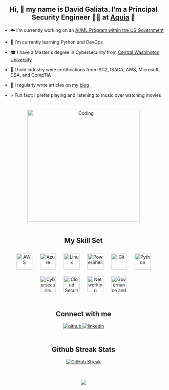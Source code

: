 ## <div align="center">Hi, 👋 my name is David Galiata. I’m a Principal Security Engineer 👨‍💻 at [Aquia](https://www.aquia.us/) 🚀 </div>  
  
-  ☁️ I’m currently working on an [AI/ML Program within the US Government](https://www.aquia.us/aquia-inc-announces-support-of-24-million-ai-and-ml-contract-with-cms)  
  

- 🌱 I’m currently learning Python and DevOps
 

- 🎓 I have a Master's degree in Cybersecurity from [Central Washington University](https://www.cwu.edu/)
  

- 🧾 I hold industry wide certifications from ISC2, ISACA, AWS, Microsoft, CSA, and CompTIA


- 📝 I regularly write articles on my [blog](https://galiata.blog)   
  

- ⚡ Fun fact: I prefer playing and listening to music over watching movies

<br/>

<div align="center"><img align="center" alt="Coding" width="350" src="https://res.cloudinary.com/dcu6gtw2y/image/upload/v1708374013/Blog%20Pictures/Hi_I_m_David_Galiata_xuoe3w.gif"> </div>
  

<br/>  


## <div align="center"> My Skill Set  </div>




</td><td valign="top" width="33%">

<div align="center">  
<a href="https://amazon.com/" target="_blank"><img style="margin: 10px" src="https://res.cloudinary.com/dcu6gtw2y/image/upload/v1730835252/icons8-aws-128_vvnspy.png" alt="AWS" height="50" /></a>
<a href="https://azure.microsoft.com/en-in/" target="_blank"><img style="margin: 10px" src="https://profilinator.rishav.dev/skills-assets/microsoft_azure-icon.svg" alt="Azure" height="50" /></a>  
<a href="https://www.linux.org/" target="_blank"><img style="margin: 10px" src="https://profilinator.rishav.dev/skills-assets/linux-original.svg" alt="Linux" height="50" /></a>  
<a href="https://docs.microsoft.com/en-us/powershell/" target="_blank"><img style="margin: 10px" src="https://res.cloudinary.com/dcu6gtw2y/image/upload/v1730834934/icons8-bash-100_qzlhxn.png" alt="PowerShell" height="50" /></a>    
<a href="https://git-scm.com/" target="_blank"><img style="margin: 10px" src="https://profilinator.rishav.dev/skills-assets/git-scm-icon.svg" alt="Git" height="50" /></a>  
<a href="https://www.python.org/" target="_blank"><img style="margin: 10px" src="https://profilinator.rishav.dev/skills-assets/python-original.svg" alt="Python" height="50" /></a>
<a href="https://www.sans.org/" target="_blank"><img style="margin: 10px" src="https://res.cloudinary.com/dcu6gtw2y/image/upload/v1730834444/icons8-cybersecurity-68_wq5qo5.png" alt="Cybersecurity" height="50" /></a>
<a href="https://cloudsecurityalliance.org/" target="_blank"><img style="margin: 10px" src="https://res.cloudinary.com/dcu6gtw2y/image/upload/v1730834935/icons8-cloud-security-96_gqe3sv.png" alt="Cloud Security" height="50" /></a> 
<a href="https://www.cisco/" target="_blank"><img style="margin: 10px" src="https://res.cloudinary.com/dcu6gtw2y/image/upload/v1730834932/icons8-networking-60_gzyeun.png" alt="Networking" height="50" /></a>
<a href="https://www.nist.gov/" target="_blank"><img style="margin: 10px" src="https://res.cloudinary.com/dcu6gtw2y/image/upload/v1730834932/icons8-governance-60_sbslpz.png" alt="Governance and Compliance" height="50" /></a> 
  
</div>
<br/>  


##  <div align="center"> Connect with me  
<div align="center">
<a href="https://github.com/neoslashnet" target="_blank">
<img src=https://img.shields.io/badge/github-%2324292e.svg?&style=for-the-badge&logo=github&logoColor=white alt=github style="margin-bottom: 5px;" />
</a>
<a href="https://linkedin.com/in/dgaliata" target="_blank">
<img src=https://img.shields.io/badge/linkedin-%231E77B5.svg?&style=for-the-badge&logo=linkedin&logoColor=white alt=linkedin style="margin-bottom: 5px;" />
</a>
</div>    
<br/>  

##  <div align="center"> Github Streak Stats
<div align="center">

[![GitHub Streak](https://github-readme-streak-stats.herokuapp.com?user=neoslashnet&theme=soft-green)](https://git.io/streak-stats)
</div>
<br/>

<br/>  

<div align="center">
<img src="https://komarev.com/ghpvc/?username=neoslashnet&&style=flat-square" align="center" />
</div>  
  

<br/>  
